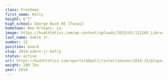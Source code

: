 ```yaml
---
class: Freshman
first_name: Kelly
height: 6'7"
high_school: George Bush HS [Texas]
hometown: New Orleans, La.
image: https://kuathletics.com/wp-content/uploads/2015/01/112265_Library_KUAthletics.jpg
last_name: Oubre Jr.
number: 12
position: Guard
slug: 2014-oubre-jr-kelly
status: active
url: https://kuathletics.com/sports/mbball/roster/season/2014-15/player/kelly-oubre-jr/
weight: 200 lbs.
year: 2014
---
```

